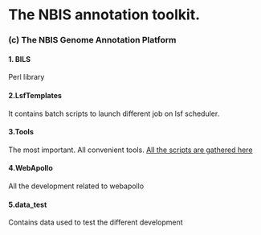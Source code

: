 # The NBIS annotation toolkit.</br>
### (c) The NBIS Genome Annotation Platform

#### 1. BILS
Perl library

#### 2.LsfTemplates
It contains batch scripts to launch different job on lsf scheduler.

#### 3.Tools
The most important. All convenient tools.
[All the scripts are gathered here](Tools/bin/)

#### 4.WebApollo
All the development related to webapollo

#### 5.data_test
Contains data used to test the different development

